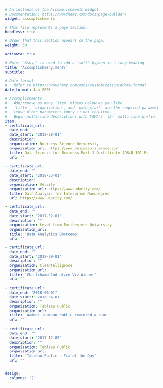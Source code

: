```yaml
---
# An instance of the Accomplishments widget.
# Documentation: https://wowchemy.com/docs/page-builder/
widget: accomplishments

# This file represents a page section.
headless: true

# Order that this section appears on the page.
weight: 50

activate: true

# Note: `&shy;` is used to add a 'soft' hyphen in a long heading.
title: 'Accomplish&shy;ments'
subtitle:

# Date format
#   Refer to https://wowchemy.com/docs/customization/#date-format
date_format: Jan 2006

# Accomplishments.
#   Add/remove as many `item` blocks below as you like.
#   `title`, `organization`, and `date_start` are the required parameters.
#   Leave other parameters empty if not required.
#   Begin multi-line descriptions with YAML's `|2-` multi-line prefix.
item:
- certificate_url: 
  date_end: ""
  date_start: "2019-08-01"
  description:
  organization: Business Science University
  organization_url: https://www.business-science.io/
  title: Data Science for Business Part 1 Certificate (DS4B 101-R)
  url: ""
  
- certificate_url:
  date_end: ""
  date_start: "2018-03-01"
  description: 
  organization: Udacity
  organization_url: https://www.udacity.com/
  title: Data Analysis for Enterprise Nanodegree
  url: https://www.udacity.com/

- certificate_url: 
  date_end: ""
  date_start: "2017-02-01"
  description: ""
  organization: Level from Northestern University
  organization_url: 
  title: 'Data Analytics Bootcamp'
  url: ""

- certificate_url: 
  date_end: ""
  date_start: "2019-09-01"
  description: ""
  organization: Cleartelligence
  organization_url: 
  title: 'Chartchamp 2nd place Viz Winner'
  url: ""
  
- certificate_url: 
  date_end: "2018-06-01"
  date_start: "2018-04-01"
  description: ""
  organization: Tableau Public
  organization_url: 
  title: 'Named: Tableau Public Featured Author'
  url: ""
  
- certificate_url: 
  date_end: ""
  date_start: "2017-12-05"
  description: ""
  organization: Tableau Public
  organization_url: 
  title: 'Tableau Public - Viz of the Day'
  url: ""


design:
  columns: '2' 
---
```

